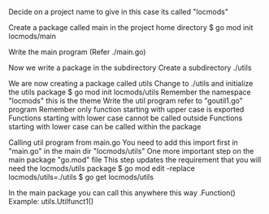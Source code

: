 Decide on a project name to give in this case its called "locmods"

Create a package called main in the project home directory
	$ go mod init locmods/main

Write the main program (Refer ./main.go)

Now we write a package in the subdirectory 
Create a subdirectory ./utils

We are now creating a package called utils
Change to ./utils and initialize the utils package
	$ go mod init locmods/utils
Remember the namespace "locmods" this is the theme
Write the util program refer to "goutil1.go" program
Remember only function starting with upper case is exported
Functions starting with lower case cannot be called outside
Functions starting with lower case can be called within the package

Calling util program from main.go
You need to add this import first in "main.go" in the main dir 
	"locmods/utils"
One more important step on the main package "go.mod" file
This step updates the requirement that you will need the locmods/utils package
	$ go mod edit -replace locmods/utils=./utils
	$ go get locmods/utils


In the main package you can call this anywhere this way
	<package>.Function()
	Example: utils.Utilfunct1()
